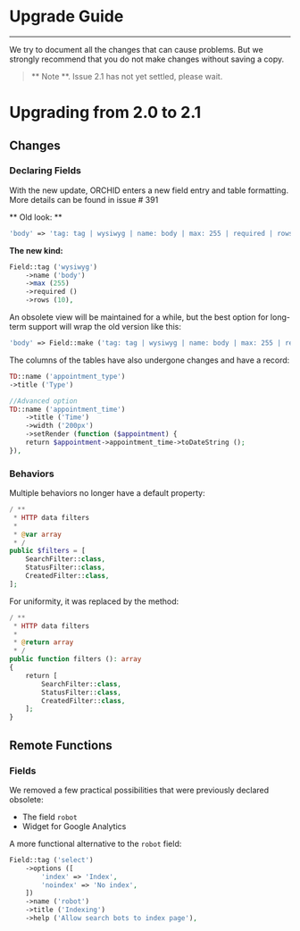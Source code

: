 # Upgrade Guide
----------


We try to document all the changes that can cause problems.
But we strongly recommend that you do not make changes without saving a copy.


> ** Note **. Issue 2.1 has not yet settled, please wait.

# Upgrading from 2.0 to 2.1

## Changes

### Declaring Fields

With the new update, ORCHID enters a new field entry and table formatting.
More details can be found in issue # 391

** Old look: **
```php
'body' => 'tag: tag | wysiwyg | name: body | max: 255 | required | rows: 10',
```

**The new kind:**
```php
Field::tag ('wysiwyg')
    ->name ('body')
    ->max (255)
    ->required ()
    ->rows (10),
```

An obsolete view will be maintained for a while, but the best option for long-term support
will wrap the old version like this:

```php
'body' => Field::make ('tag: tag | wysiwyg | name: body | max: 255 | required | rows: 10'),
```

The columns of the tables have also undergone changes and have a record:

```php
TD::name ('appointment_type')
->title ('Type')

//Advanced option
TD::name ('appointment_time')
    ->title ('Time')
    ->width ('200px')
    ->setRender (function ($appointment) {
    return $appointment->appointment_time->toDateString ();
}),
```


### Behaviors

Multiple behaviors no longer have a default property:

```php
/ **
 * HTTP data filters
 *
 * @var array
 * /
public $filters = [
    SearchFilter::class,
    StatusFilter::class,
    CreatedFilter::class,
];
```

For uniformity, it was replaced by the method:

```php
/ **
 * HTTP data filters
 *
 * @return array
 * /
public function filters (): array
{
    return [
        SearchFilter::class,
        StatusFilter::class,
        CreatedFilter::class,
    ];
}
```




## Remote Functions

### Fields
We removed a few practical possibilities that were previously declared obsolete:
- The field `robot`
- Widget for Google Analytics

A more functional alternative to the `robot` field:

```php
Field::tag ('select')
    ->options ([
        'index' => 'Index',
        'noindex' => 'No index',
    ])
    ->name ('robot')
    ->title ('Indexing')
    ->help ('Allow search bots to index page'),
```
